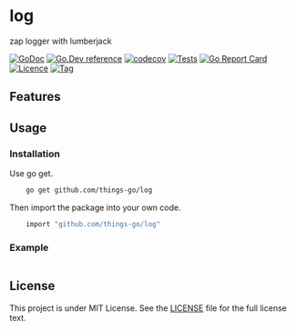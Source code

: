 # log

zap logger with lumberjack

[![GoDoc](https://godoc.org/github.com/things-go/log?status.svg)](https://godoc.org/github.com/things-go/log)
[![Go.Dev reference](https://img.shields.io/badge/go.dev-reference-blue?logo=go&logoColor=white)](https://pkg.go.dev/github.com/things-go/log?tab=doc)
[![codecov](https://codecov.io/gh/things-go/log/branch/main/graph/badge.svg)](https://codecov.io/gh/things-go/log)
[![Tests](https://github.com/things-go/log/actions/workflows/ci.yml/badge.svg)](https://github.com/things-go/log/actions/workflows/ci.yml)
[![Go Report Card](https://goreportcard.com/badge/github.com/things-go/log)](https://goreportcard.com/report/github.com/things-go/log)
[![Licence](https://img.shields.io/github/license/things-go/log)](https://raw.githubusercontent.com/things-go/log/main/LICENSE)
[![Tag](https://img.shields.io/github/v/tag/things-go/log)](https://github.com/things-go/log/tags)

## Features


## Usage

### Installation

Use go get.
```bash
    go get github.com/things-go/log
```

Then import the package into your own code.
```bash
    import "github.com/things-go/log"
```

### Example

[embedmd]:# (_examples/main.go go)
```go

```

## License

This project is under MIT License. See the [LICENSE](LICENSE) file for the full license text.
